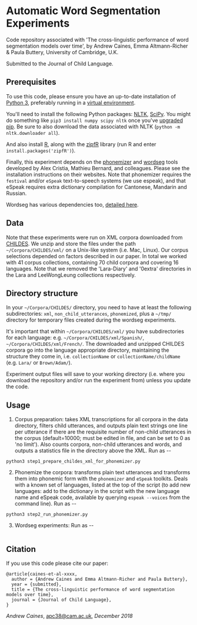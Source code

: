 # Automatic Word Segmentation Experiments

Code repository associated with 'The cross-linguistic performance of word segmentation models over time', by Andrew Caines, Emma Altmann-Richer & Paula Buttery, University of Cambridge, U.K. 

Submitted to the Journal of Child Language.


## Prerequisites

To use this code, please ensure you have an up-to-date installation of [Python 3](https://www.python.org/downloads), preferably running in a [virtual environment](https://docs.python.org/3/tutorial/venv.html).

You'll need to install the following Python packages: [NLTK](https://www.nltk.org/install.html), [SciPy](https://www.scipy.org/install.html). You might do something like `pip3 install numpy scipy nltk` once you've [upgraded pip](https://pip.pypa.io/en/stable/installing/#upgrading-pip). Be sure to also download the data associated with NLTK (`python -m nltk.downloader all`).

And also install [R](https://www.r-project.org), along with the [zipfR](http://zipfr.r-forge.r-project.org) library (run R and enter `install.packages('zipfR')`).

Finally, this experiment depends on the [phonemizer](https://github.com/bootphon/phonemizer) and [wordseg](https://wordseg.readthedocs.io) tools developed by Alex Cristia, Mathieu Bernard, and colleagues. Please see the installation instructions on their websites. Note that phonemizer requires the `festival` and/or `eSpeak` text-to-speech systems (we use espeak), and that eSpeak requires extra dictionary compilation for Cantonese, Mandarin and Russian.

Wordseg has various dependencies too, [detailed here](https://wordseg.readthedocs.io/en/latest/installation.html).


## Data

Note that these experiments were run on XML corpora downloaded from [CHILDES](https://childes.talkbank.org/data-xml). We unzip and store the files under the path `~/Corpora/CHILDES/xml/` on a Unix-like system (i.e. Mac, Linux). Our corpus selections depended on factors described in our paper. In total we worked with 41 corpus collections, containing 70 child corpora and covering 16 languages. Note that we removed the 'Lara-Diary' and '0extra' directories in the Lara and LeeWongLeung collections respectively.


## Directory structure

In your `~/Corpora/CHILDES/` directory, you need to have at least the following subdirectories: `xml`, `non_child_utterances`, `phonemized`, plus a `~/tmp/` directory for temporary files created during the wordseg experiments.

It's important that within `~/Corpora/CHILDES/xml/` you have subdirectories for each language: e.g. `~/Corpora/CHILDES/xml/Spanish/`, `~/Corpora/CHILDES/xml/French/`. The downloaded and unzipped CHILDES corpora go into the language appropriate directory, maintaining the structure they come in, i.e. `collectionName` or `collectionName/childName` (e.g. `Lara/` or `Brown/Adam/`).

Experiment output files will save to your working directory (i.e. where you download the repository and/or run the experiment from) unless you update the code.


## Usage

1. Corpus preparation: takes XML transcriptions for all corpora in the data directory, filters child utterances, and outputs plain text strings one line per utterance if there are the requisite number of non-child utterances in the corpus (default=10000; must be edited in file, and can be set to 0 as 'no limit'). Also counts corpora, non-child utterances and words, and outputs a statistics file in the directory above the XML. Run as --
```
python3 step1_prepare_childes_xml_for_phonemizer.py
```

2. Phonemize the corpora: transforms plain text utterances and transforms them into phonemic form with the `phonemizer` and `eSpeak` toolkits. Deals with a known set of languages, listed at the top of the script (to add new languages: add to the dictionary in the script with the new language name and eSpeak code, available by querying `espeak --voices` from the command line). Run as --
```
python3 step2_run_phonemizer.py
```

3. Wordseg experiments:
Run as --
```

```


## Citation

If you use this code please cite our paper:

```
@article{caines-et-al-xxxx,
  author = {Andrew Caines and Emma Altmann-Richer and Paula Buttery},
  year = {submitted},
  title = {The cross-linguistic performance of word segmentation models over time},
  journal = {Journal of Child Language},
}
```

_Andrew Caines_, apc38@cam.ac.uk, _December 2018_
